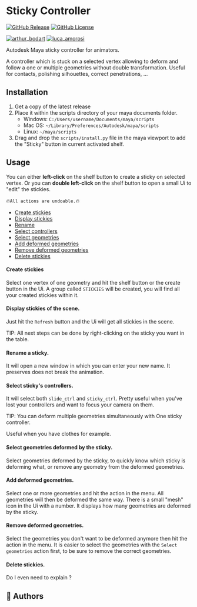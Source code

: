 Sticky Controller
====

[![GitHub Release](https://img.shields.io/github/v/release/luca-amorosi/sticky_controller)](http://github.com/luca-amorosi/sticky_controller/releases)
[![GitHub License](https://img.shields.io/github/license/luca-amorosi/sticky_controller)](https://github.com/luca-amorosi/sticky_controller/blob/main/LICENSE)

[![arthur_bodart](https://img.shields.io/badge/Author-Arthur%20Bodart-darkgreen)](https://www.linkedin.com/in/arthur-bodart-35a442b8/)
[![luca_amorosi](https://img.shields.io/badge/Author-Luca%20Amorosi-darkgreen)](https://www.linkedin.com/in/luca-amorosi-234b70184/)


Autodesk Maya sticky controller for animators.

A controller which is stuck on a selected vertex allowing to deform and follow a
one or multiple geometries without double transformation. Useful for contacts,
polishing silhouettes, correct penetrations, ...

## Installation 

1) Get a copy of the latest release
2) Place it within the scripts directory of your maya documents folder.
   - Windows: ```C:/Users/username/Documents/maya/scripts```
   - Mac OS: ```~/Library/Preferences/Autodesk/maya/scripts```
   - Linux: ```~/maya/scripts```
3) Drag and drop the `scripts/install.py` file in the maya viewport to add the "Sticky"
button in current activated shelf.

## Usage 

You can either **left-click** on the shelf button to create a sticky on selected
vertex. Or you can **double left-click** on the shelf button to open a small Ui
to "edit" the stickies.

:fire:`All actions are undoable.`:fire:

- [Create stickies](#create-stickies)
- [Display stickies](#display-stickies-of-the-scene)
- [Rename](#rename-a-sticky)
- [Select controllers](#select-stickys-controllers)
- [Select geometries](#select-geometries-deformed-by-the-sticky)
- [Add deformed geometries](#add-deformed-geometries)
- [Remove deformed geometries](#remove-deformed-geometries)
- [Delete stickies](#delete-stickies)

#### Create stickies

Select one vertex of one geometry and hit the shelf button or the create button
in the Ui.
A group called `STICKIES` will be created, you will find all your created
stickies within it.

#### Display stickies of the scene.

Just hit the `Refresh` button and the Ui will get all stickies in the scene.

TIP: All next steps can be done by right-clicking on the sticky you want in the
table.

#### Rename a sticky.

It will open a new window in which you can enter your new name. It preserves
does not break the animation.

#### Select sticky's controllers.

It will select both `slide_ctrl` and `sticky_ctrl`. Pretty useful when you've
lost your controllers and want to focus your camera on them.

TIP: You can deform multiple geometries simultaneously with One sticky
controller.

Useful when you have clothes for example.

#### Select geometries deformed by the sticky.

Select geometries deformed by the sticky, to quickly know which sticky is
deforming what, or remove any geometry from the deformed geometries.

#### Add deformed geometries.

Select one or more geometries and hit the action in the menu. All geometries
will then be deformed the same way. There is a small "mesh" icon in the Ui with
a number. It displays how many geometries are deformed by the sticky.

#### Remove deformed geometries.

Select the geometries you don't want to be deformed anymore then hit the action
in the menu. It is easier to select the geometries with the `Select geometries`
action first, to be sure to remove the correct geometries.

#### Delete stickies.

Do I even need to explain ?

## :seedling: Authors

[//]: # (![Alt Text - description of the image]&#40;url to the image you want to include&#41;)
